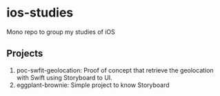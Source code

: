 # ios-studies
Mono repo to group my studies of iOS

## Projects
1) poc-swfit-geolocation: Proof of concept that retrieve the geolocation with Swift using Storyboard to UI.
2) eggplant-brownie: Simple project to know Storyboard
